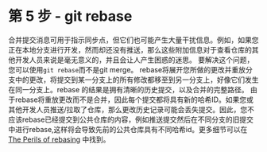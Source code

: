 # 第 5 步 - git rebase
合并提交消息可用于指示同步点，但它们也可能产生大量干扰信息。例如，如果您正在本地分支进行开发，然而却还没有推送，那么这些附加信息对于查看仓库的其他开发人员来说是毫无意义的，并且会让人产生困惑的迷思。
要解决这个问题，您可以使用`git rebase`而不是git merge。 rebase将展开您所做的更改并重放分支中的更改，将提交到某一分支上的所有修改都移至到另一分支上，好像它们发生在同一分支上。rebase 的结果是拥有清晰的历史提交，以及合并的完整路径。
由于rebase将重放更改而不是合并，因此每个提交都将具有新的哈希ID。如果您或其他开发人员推送/拉取了仓库，那么更改历史记录可能会丢失提交。因此，您不应该rebase已经提交到公共仓库的内容，例如推送提交然后在不同分支的旧提交中进行rebase,这样将会导致先前的公共仓库具有不同哈希id。更多细节可以在[The Perils of rebasing](https://git-scm.com/book/en/v2/Git-Branching-Rebasing#The-Perils-of-Rebasing) 中找到。  
